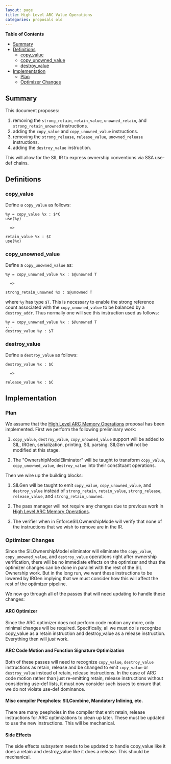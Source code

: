 ```yaml
---
layout: page
title: High Level ARC Value Operations
categories: proposals old
---
```


<!-- markdown-toc start - Don't edit this section. Run M-x markdown-toc-generate-toc again -->
**Table of Contents**

- [Summary](##summary)
- [Definitions](##definitions)
    - [copy_value](##copyvalue)
    - [copy_unowned_value](##copyunownedvalue)
    - [destroy_value](##destroyvalue)
- [Implementation](##implementation)
    - [Plan](##plan)
    - [Optimizer Changes](##optimizer-changes)

<!-- markdown-toc end -->

## Summary

This document proposes:

1. removing the `strong_retain`, `retain_value`, `unowned_retain`, and
   `strong_retain_unowned` instructions.
2. adding the `copy_value` and `copy_unowned_value` instructions.
3. removing the `strong_release`, `release_value`, `unowned_release`
   instructions.
4. adding the `destroy_value` instruction.

This will allow for the SIL IR to express ownership conventions via SSA use-def
chains.

## Definitions

### copy_value

Define a `copy_value` as follows:

    %y = copy_value %x : $*C
    use(%y)

      =>

    retain_value %x : $C
    use(%x)

### copy_unowned_value

Define a `copy_unowned_value` as:

    %y = copy_unowned_value %x : $@unowned T

      =>

    strong_retain_unowned %x : $@unowned T

where `%y` has type `$T`. This is necessary to enable the strong reference count
associated with the `copy_unowned_value` to be balanced by a
`destroy_addr`. Thus normally one will see this instruction used as follows:

    %y = copy_unowned_value %x : $@unowned T
    ...
    destroy_value %y : $T

### destroy_value

Define a `destroy_value` as follows:

    destroy_value %x : $C

      =>

    release_value %x : $C

## Implementation

### Plan

We assume that
the [High Level ARC Memory Operations](high-level-arc-memory-operations)
proposal has been implemented. First we perform the following preliminary work:

1. `copy_value`, `destroy_value`, `copy_unowned_value` support will be added to
   SIL, IRGen, serialization, printing, SIL parsing. SILGen will not be modified
   at this stage.

2. The "OwnershipModelEliminator" will be taught to transform `copy_value`,
   `copy_unowned_value`, `destroy_value` into their constituant operations.

Then we wire up the building blocks:

1. SILGen will be taught to emit `copy_value`, `copy_unowned_value`, and
   `destroy_value` instead of `strong_retain`, `retain_value`, `strong_release`,
   `release_value`, and `strong_retain_unowned`.

2. The pass manager will not require any changes due to previous work
   in [High Level ARC Memory Operations](high-level-arc-memory-operations).

3. The verifier when in EnforceSILOwnershipMode will verify that none of the
   instructions that we wish to remove are in the IR.

### Optimizer Changes

Since the SILOwnershipModel eliminator will eliminate the `copy_value`,
`copy_unowned_value`, and `destroy_value` operations right after ownership
verification, there will be no immediate effects on the optimizer and thus the
optimizer changes can be done in parallel with the rest of the SIL Ownership
work. But in the long run, we want these instructions to be lowered by IRGen
implying that we must consider how this will affect the rest of the optimizer
pipeline.

We now go through all of the passes that will need updating to handle these
changes:

#### ARC Optimizer

Since the ARC optimizer does not perform code motion any more, only minimal
changes will be required. Specifically, all we must do is recognize copy_value
as a retain instruction and destroy_value as a release instruction. Everything
then will *just* work.

#### ARC Code Motion and Function Signature Optimization

Both of these passes will need to recognize `copy_value`, `destroy_value`
instructions as retain, release and be changed to emit `copy_value` or
`destroy_value` instead of retain, release instructions. In the case of ARC code
motion rather than just re-emitting retain, release instructions without
considering use-def lists, it must now consider such issues to ensure that we do
not violate use-def dominance.

#### Misc compiler Peepholes: SILCombine, Mandatory Inlining, etc.

There are many peepholes in the compiler that emit retain, release instructions
for ARC optimizations to clean up later. These must be updated to use the new
instructions. This will be mechanical.

#### Side Effects

The side effects subsystem needs to be updated to handle copy_value like it does
a retain and destroy_value like it does a release. This should be mechanical.
